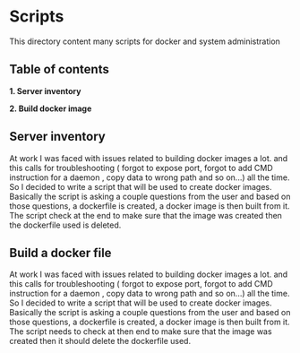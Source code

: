 # Scripts
This directory content many scripts for docker and system administration

## Table of contents 
**1. Server inventory**

**2. Build docker image**

## Server inventory
At work I was faced with issues related to building docker images a lot. and this calls for troubleshooting ( forgot to expose port, forgot to add CMD instruction for a daemon , copy data to wrong path and so on...) all the time. So I decided to write a script that will be used to create docker images. Basically the script is asking a couple questions from the user and based on those questions, a dockerfile is created, a docker image is then built from it. The script check at the end to make sure that the image was created then the dockerfile used is deleted.

## Build a docker file
At work I was faced with issues related to building docker images a lot. and this calls for troubleshooting ( forgot to expose port, forgot to add CMD instruction for a daemon , copy data to wrong path and so on...) all the time. So I decided to write a script that will be used to create docker images. Basically the script is asking a couple questions from the user and based on those questions, a dockerfile is created, a docker image is then built from it.
The script needs to check at then end to make sure that the image was created then it should delete the dockerfile used.
